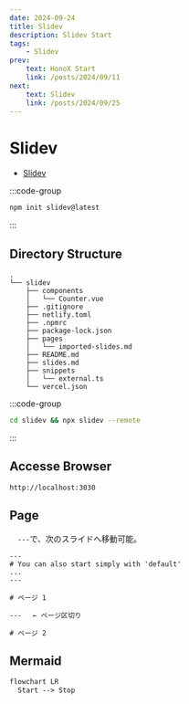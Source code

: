 ```yaml
---
date: 2024-09-24
title: Slidev
description: Slidev Start
tags: 
    - Slidev
prev:
    text: HonoX Start
    link: /posts/2024/09/11
next:
    text: Slidev
    link: /posts/2024/09/25
---
```


# Slidev

* [Slidev](https://sli.dev/)

:::code-group
```sh [npm]
npm init slidev@latest
```
:::


## Directory Structure
```
.
└── slidev
    ├── components
    │   └── Counter.vue
    ├── .gitignore
    ├── netlify.toml
    ├── .npmrc
    ├── package-lock.json
    ├── pages
    │   └── imported-slides.md
    ├── README.md
    ├── slides.md
    ├── snippets
    │   └── external.ts
    └── vercel.json
```

:::code-group
```sh [npm]
cd slidev && npx slidev --remote
```
:::

## Accesse Browser
```
http://localhost:3030
```

## Page
&emsp;`---`で、次のスライドへ移動可能。

```
---
# You can also start simply with 'default'
...
---

# ページ 1

---　 ← ページ区切り

# ページ 2
```

## Mermaid

```mmd
flowchart LR
  Start --> Stop
```